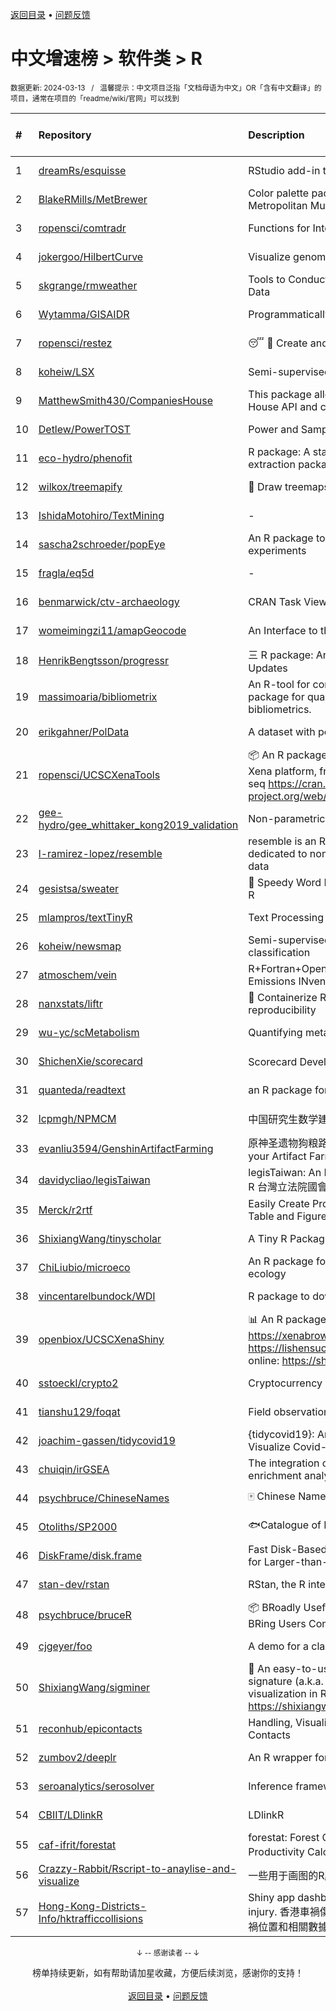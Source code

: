<a href="https://gitee.com/GrowingGit/GitHub-Chinese-Top-Charts#github中文排行榜">返回目录</a> • <a href="/content/docs/feedback.md">问题反馈</a>

# 中文增速榜 > 软件类 > R
<sub>数据更新: 2024-03-13&nbsp;&nbsp;&nbsp;/&nbsp;&nbsp;&nbsp;温馨提示：中文项目泛指「文档母语为中文」OR「含有中文翻译」的项目，通常在项目的「readme/wiki/官网」可以找到</sub>

|#|Repository|Description|Stars|Average daily growth|Updated|
|:-|:-|:-|:-|:-|:-|
|1|[dreamRs/esquisse](https://github.com/dreamRs/esquisse)|RStudio add-in to make plots interactively with ggplot2|1725|1|2024-03-12|
|2|[BlakeRMills/MetBrewer](https://github.com/BlakeRMills/MetBrewer)|Color palette package in R inspired by works at the Metropolitan Museum of Art in New York|1025|1|2023-09-30|
|3|[ropensci/comtradr](https://github.com/ropensci/comtradr)|Functions for Interacting with the UN Comtrade API|58|0|2024-02-28|
|4|[jokergoo/HilbertCurve](https://github.com/jokergoo/HilbertCurve)|Visualize genomic data by Hilbert curve|40|0|2024-02-27|
|5|[skgrange/rmweather](https://github.com/skgrange/rmweather)|Tools to Conduct Meteorological Normalisation on Air Quality Data|44|0|2023-11-21|
|6|[Wytamma/GISAIDR](https://github.com/Wytamma/GISAIDR)|Programmatically interact with the GISAID database.|61|0|2024-02-01|
|7|[ropensci/restez](https://github.com/ropensci/restez)|:sleeping: :open_file_folder: Create and Query a Local Copy of GenBank in R|24|0|2023-10-25|
|8|[koheiw/LSX](https://github.com/koheiw/LSX)|Semi-supervised algorithm for document scaling|53|0|2024-03-05|
|9|[MatthewSmith430/CompaniesHouse](https://github.com/MatthewSmith430/CompaniesHouse)|This package allows to extract data from the Companies House API and create interlocking directorates networks|25|0|2024-01-19|
|10|[Detlew/PowerTOST](https://github.com/Detlew/PowerTOST)|Power and Sample Size for (Bio)Equivalence Studies|17|0|2024-03-03|
|11|[eco-hydro/phenofit](https://github.com/eco-hydro/phenofit)|R package: A state-of-the-art Vegetation Phenology extraction package, phenofit|66|0|2024-01-23|
|12|[wilkox/treemapify](https://github.com/wilkox/treemapify)|🌳 Draw treemaps in ggplot2|208|0|2023-10-17|
|13|[IshidaMotohiro/TextMining](https://github.com/IshidaMotohiro/TextMining)|-|18|0|2023-11-02|
|14|[sascha2schroeder/popEye](https://github.com/sascha2schroeder/popEye)|An R package to analyze eye-tracking data from reading experiments|19|0|2024-01-03|
|15|[fragla/eq5d](https://github.com/fragla/eq5d)|-|19|0|2024-02-16|
|16|[benmarwick/ctv-archaeology](https://github.com/benmarwick/ctv-archaeology)|CRAN Task View: Archaeological Science|141|0|2024-03-05|
|17|[womeimingzi11/amapGeocode](https://github.com/womeimingzi11/amapGeocode)|An Interface to the AutoNavi Maps API Geocoding Services|11|0|2023-10-31|
|18|[HenrikBengtsson/progressr](https://github.com/HenrikBengtsson/progressr)|三 R package: An Inclusive, Unifying API for Progress Updates|273|0|2023-12-12|
|19|[massimoaria/bibliometrix](https://github.com/massimoaria/bibliometrix)|An R-tool for comprehensive science mapping analysis. A package for quantitative research in scientometrics and bibliometrics.|449|0|2024-03-12|
|20|[erikgahner/PolData](https://github.com/erikgahner/PolData)|A dataset with political datasets|508|0|2024-03-03|
|21|[ropensci/UCSCXenaTools](https://github.com/ropensci/UCSCXenaTools)|:package: An R package for accessing genomics data from UCSC Xena platform, from cancer multi-omics to single-cell RNA-seq https://cran.r-project.org/web/packages/UCSCXenaTools/|95|0|2024-01-13|
|22|[gee-hydro/gee_whittaker_kong2019_validation](https://github.com/gee-hydro/gee_whittaker_kong2019_validation)|Non-parametric weighted Whittaker smoothing|31|0|2023-09-17|
|23|[l-ramirez-lopez/resemble](https://github.com/l-ramirez-lopez/resemble)|resemble is an R package which implements functions dedicated to non-linear modelling of complex spectroscopy data|19|0|2024-02-16|
|24|[gesistsa/sweater](https://github.com/gesistsa/sweater)|👚 Speedy Word Embedding Association Test & Extras using R|27|0|2023-11-10|
|25|[mlampros/textTinyR](https://github.com/mlampros/textTinyR)|Text Processing for Small or Big Data Files in R|38|0|2023-12-05|
|26|[koheiw/newsmap](https://github.com/koheiw/newsmap)|Semi-supervised algorithm for geographical document classification|56|0|2024-03-10|
|27|[atmoschem/vein](https://github.com/atmoschem/vein)| R+Fortran+OpenMP package to estimate Vehicular Emissions INventories VEIN. |42|0|2024-01-21|
|28|[nanxstats/liftr](https://github.com/nanxstats/liftr)|🐳 Containerize R Markdown documents for continuous reproducibility|169|0|2024-03-11|
|29|[wu-yc/scMetabolism](https://github.com/wu-yc/scMetabolism)|Quantifying metabolism activity at the single-cell resolution|78|0|2024-02-08|
|30|[ShichenXie/scorecard](https://github.com/ShichenXie/scorecard)|Scorecard Development in R, 评分卡|156|0|2024-03-05|
|31|[quanteda/readtext](https://github.com/quanteda/readtext)|an R package for reading text files|115|0|2024-02-27|
|32|[lcpmgh/NPMCM](https://github.com/lcpmgh/NPMCM)|中国研究生数学建模竞赛获奖数据和可视化分析案例|11|0|2024-03-07|
|33|[evanliu3594/GenshinArtifactFarming](https://github.com/evanliu3594/GenshinArtifactFarming)|原神圣遗物狗粮路线规划装置   Planning tools for customizing your Artifact Farming Route in Genshin Impact|5|0|2023-12-27|
|34|[davidycliao/legisTaiwan](https://github.com/davidycliao/legisTaiwan)|legisTaiwan: An Interface to Access Taiwan Legislative API in R 台灣立法院國會系統 API |22|0|2024-02-25|
|35|[Merck/r2rtf](https://github.com/Merck/r2rtf)|Easily Create Production-Ready Rich Text Format (RTF) Table and Figure|72|0|2024-02-08|
|36|[ShixiangWang/tinyscholar](https://github.com/ShixiangWang/tinyscholar)|A Tiny R Package to Get and Show Google Scholar Profile|8|0|2024-01-05|
|37|[ChiLiubio/microeco](https://github.com/ChiLiubio/microeco)|An R package for data analysis in microbial community ecology|162|0|2024-03-12|
|38|[vincentarelbundock/WDI](https://github.com/vincentarelbundock/WDI)|R package to download World Bank data|195|0|2023-11-23|
|39|[openbiox/UCSCXenaShiny](https://github.com/openbiox/UCSCXenaShiny)|📊 An R package for interactively exploring UCSC Xena https://xenabrowser.net/datapages; Book: https://lishensuo.github.io/UCSCXenaShiny_Book; App online: https://shiny.hiplot.cn/ucsc-xena-shiny/, http ...|83|0|2024-03-11|
|40|[sstoeckl/crypto2](https://github.com/sstoeckl/crypto2)|Cryptocurrency Market Data|43|0|2024-01-29|
|41|[tianshu129/foqat](https://github.com/tianshu129/foqat)|Field observation quick analysis toolkit|31|0|2023-10-01|
|42|[joachim-gassen/tidycovid19](https://github.com/joachim-gassen/tidycovid19)|{tidycovid19}: An R Package to Download, Tidy and Visualize Covid-19 Related Data|146|0|2024-03-12|
|43|[chuiqin/irGSEA](https://github.com/chuiqin/irGSEA)|The integration of single cell rank-based gene set enrichment analysis|73|0|2024-03-10|
|44|[psychbruce/ChineseNames](https://github.com/psychbruce/ChineseNames)|🀄 Chinese Name Database (1930-2008).|131|0|2023-09-27|
|45|[Otoliths/SP2000](https://github.com/Otoliths/SP2000)|🐟Catalogue of Life toolkit for R|12|0|2023-11-29|
|46|[DiskFrame/disk.frame](https://github.com/DiskFrame/disk.frame)|Fast Disk-Based Parallelized Data Manipulation Framework for Larger-than-RAM Data|589|0|2024-02-05|
|47|[stan-dev/rstan](https://github.com/stan-dev/rstan)|RStan, the R interface to Stan|993|0|2024-02-19|
|48|[psychbruce/bruceR](https://github.com/psychbruce/bruceR)|📦 BRoadly Useful Convenient and Efficient R functions that BRing Users Concise and Elegant R data analyses.|148|0|2023-10-01|
|49|[cjgeyer/foo](https://github.com/cjgeyer/foo)|A demo for a class|35|0|2024-01-23|
|50|[ShixiangWang/sigminer](https://github.com/ShixiangWang/sigminer)|🌲 An easy-to-use and scalable toolkit for genomic alteration signature (a.k.a. mutational signature) analysis and visualization in R https://shixiangwang.github.io/sigminer/reference/index.html|129|0|2024-03-08|
|51|[reconhub/epicontacts](https://github.com/reconhub/epicontacts)|Handling, Visualisation and Analysis of Epidemiological Contacts|14|0|2024-02-26|
|52|[zumbov2/deeplr](https://github.com/zumbov2/deeplr)|An R wrapper for the DeepL Translator API|34|0|2023-11-03|
|53|[seroanalytics/serosolver](https://github.com/seroanalytics/serosolver)|Inference framework for serological data|14|0|2024-01-29|
|54|[CBIIT/LDlinkR](https://github.com/CBIIT/LDlinkR)|LDlinkR|45|0|2024-03-11|
|55|[caf-ifrit/forestat](https://github.com/caf-ifrit/forestat)|forestat: Forest Carbon Sequestration and Potential Productivity Calculation 森林碳汇计量和潜力计算|6|0|2024-02-20|
|56|[Crazzy-Rabbit/Rscript-to-anaylise-and-visualize](https://github.com/Crazzy-Rabbit/Rscript-to-anaylise-and-visualize)|一些用于画图的R脚本|7|0|2024-01-12|
|57|[Hong-Kong-Districts-Info/hktrafficcollisions](https://github.com/Hong-Kong-Districts-Info/hktrafficcollisions)|Shiny app dashboard of HK traffic collisions that result in injury.   香港車禍傷亡資料庫：利用互動地圖和儀表版，將香港車禍位置和相關數據可視化。|6|0|2024-01-20|

<div align="center">
    <p><sub>↓ -- 感谢读者 -- ↓</sub></p>
    榜单持续更新，如有帮助请加星收藏，方便后续浏览，感谢你的支持！
</div>

<br/>

<div align="center"><a href="https://gitee.com/GrowingGit/GitHub-Chinese-Top-Charts#github中文排行榜">返回目录</a> • <a href="/content/docs/feedback.md">问题反馈</a></div>

